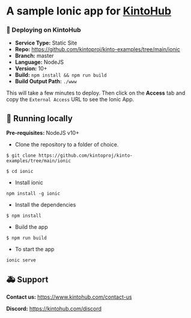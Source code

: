 # A sample Ionic app for [KintoHub](https://kintohub.com)

### :rocket: Deploying on KintoHub

- **Service Type:** Static Site
- **Repo:** https://github.com/kintoproj/kinto-examples/tree/main/ionic
- **Branch:** master
- **Language:** NodeJS
- **Version:** 10+
- **Build:** `npm install && npm run build`
- **Build Output Path:** `./www`

This will take a few minutes to deploy. Then click on the **Access** tab and copy the `External Access` URL to see the Ionic App.

## :hammer: Running locally

**Pre-requisites:** NodeJS v10+

- Clone the repository to a folder of choice.

```
$ git clone https://github.com/kintoproj/kinto-examples/tree/main/ionic

$ cd ionic
```

- Install ionic

```
npm install -g ionic
```

- Install the dependencies

```
$ npm install
```

- Build the app

```
$ npm run build
```

- To start the app

```
ionic serve
```

## :ambulance: Support

**Contact us:** https://www.kintohub.com/contact-us

**Discord:** https://kintohub.com/discord
